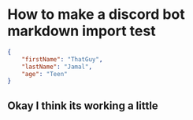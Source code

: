 # How to make a discord bot markdown import test

```json
{
	"firstName": "ThatGuy",
	"lastName": "Jamal",
	"age": "Teen"
}
```

## Okay I think its working a little
